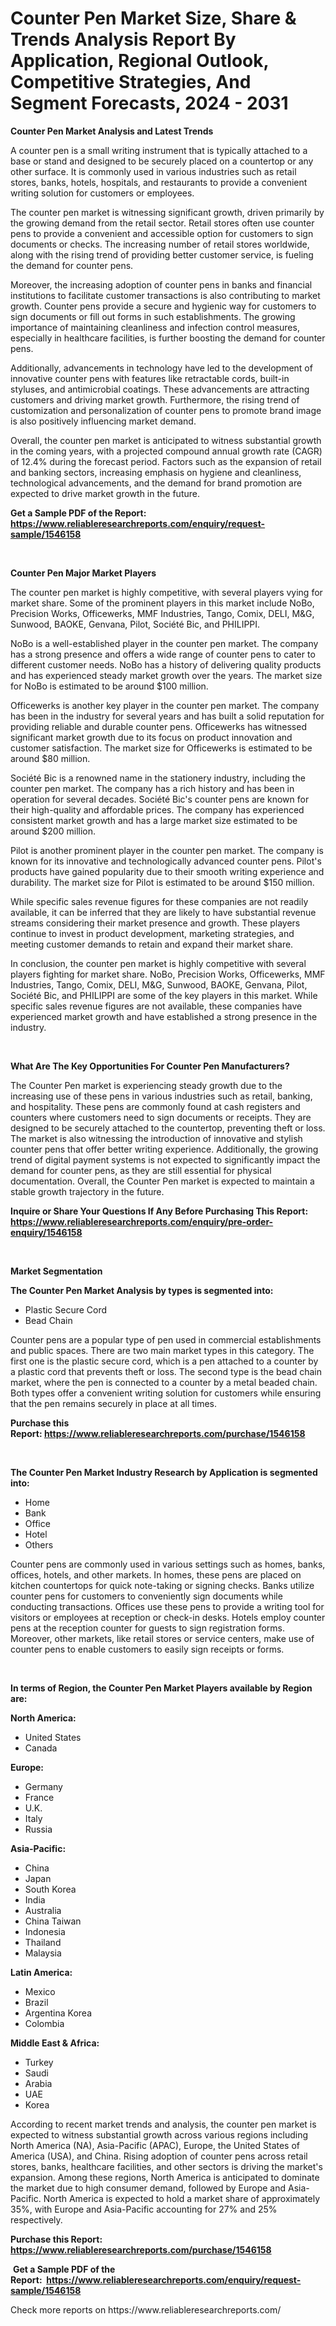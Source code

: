<p><h1>Counter Pen Market Size, Share & Trends Analysis Report By Application, Regional Outlook, Competitive Strategies, And Segment Forecasts, 2024 - 2031</h1></p><p><strong>Counter Pen Market Analysis and Latest Trends</strong></p>
<p><p>A counter pen is a small writing instrument that is typically attached to a base or stand and designed to be securely placed on a countertop or any other surface. It is commonly used in various industries such as retail stores, banks, hotels, hospitals, and restaurants to provide a convenient writing solution for customers or employees.</p><p>The counter pen market is witnessing significant growth, driven primarily by the growing demand from the retail sector. Retail stores often use counter pens to provide a convenient and accessible option for customers to sign documents or checks. The increasing number of retail stores worldwide, along with the rising trend of providing better customer service, is fueling the demand for counter pens.</p><p>Moreover, the increasing adoption of counter pens in banks and financial institutions to facilitate customer transactions is also contributing to market growth. Counter pens provide a secure and hygienic way for customers to sign documents or fill out forms in such establishments. The growing importance of maintaining cleanliness and infection control measures, especially in healthcare facilities, is further boosting the demand for counter pens.</p><p>Additionally, advancements in technology have led to the development of innovative counter pens with features like retractable cords, built-in styluses, and antimicrobial coatings. These advancements are attracting customers and driving market growth. Furthermore, the rising trend of customization and personalization of counter pens to promote brand image is also positively influencing market demand.</p><p>Overall, the counter pen market is anticipated to witness substantial growth in the coming years, with a projected compound annual growth rate (CAGR) of 12.4% during the forecast period. Factors such as the expansion of retail and banking sectors, increasing emphasis on hygiene and cleanliness, technological advancements, and the demand for brand promotion are expected to drive market growth in the future.</p></p>
<p><strong>Get a Sample PDF of the Report:&nbsp; <a href="https://www.reliableresearchreports.com/enquiry/request-sample/1546158">https://www.reliableresearchreports.com/enquiry/request-sample/1546158</a></strong></p>
<p>&nbsp;</p>
<p><strong>Counter Pen Major Market Players</strong></p>
<p><p>The counter pen market is highly competitive, with several players vying for market share. Some of the prominent players in this market include NoBo, Precision Works, Officewerks, MMF Industries, Tango, Comix, DELI, M&G, Sunwood, BAOKE, Genvana, Pilot, Société Bic, and PHILIPPI.</p><p>NoBo is a well-established player in the counter pen market. The company has a strong presence and offers a wide range of counter pens to cater to different customer needs. NoBo has a history of delivering quality products and has experienced steady market growth over the years. The market size for NoBo is estimated to be around $100 million.</p><p>Officewerks is another key player in the counter pen market. The company has been in the industry for several years and has built a solid reputation for providing reliable and durable counter pens. Officewerks has witnessed significant market growth due to its focus on product innovation and customer satisfaction. The market size for Officewerks is estimated to be around $80 million.</p><p>Société Bic is a renowned name in the stationery industry, including the counter pen market. The company has a rich history and has been in operation for several decades. Société Bic's counter pens are known for their high-quality and affordable prices. The company has experienced consistent market growth and has a large market size estimated to be around $200 million.</p><p>Pilot is another prominent player in the counter pen market. The company is known for its innovative and technologically advanced counter pens. Pilot's products have gained popularity due to their smooth writing experience and durability. The market size for Pilot is estimated to be around $150 million.</p><p>While specific sales revenue figures for these companies are not readily available, it can be inferred that they are likely to have substantial revenue streams considering their market presence and growth. These players continue to invest in product development, marketing strategies, and meeting customer demands to retain and expand their market share.</p><p>In conclusion, the counter pen market is highly competitive with several players fighting for market share. NoBo, Precision Works, Officewerks, MMF Industries, Tango, Comix, DELI, M&G, Sunwood, BAOKE, Genvana, Pilot, Société Bic, and PHILIPPI are some of the key players in this market. While specific sales revenue figures are not available, these companies have experienced market growth and have established a strong presence in the industry.</p></p>
<p>&nbsp;</p>
<p><strong>What Are The Key Opportunities For Counter Pen Manufacturers?</strong></p>
<p><p>The Counter Pen market is experiencing steady growth due to the increasing use of these pens in various industries such as retail, banking, and hospitality. These pens are commonly found at cash registers and counters where customers need to sign documents or receipts. They are designed to be securely attached to the countertop, preventing theft or loss. The market is also witnessing the introduction of innovative and stylish counter pens that offer better writing experience. Additionally, the growing trend of digital payment systems is not expected to significantly impact the demand for counter pens, as they are still essential for physical documentation. Overall, the Counter Pen market is expected to maintain a stable growth trajectory in the future.</p></p>
<p><strong>Inquire or Share Your Questions If Any Before Purchasing This Report: <a href="https://www.reliableresearchreports.com/enquiry/pre-order-enquiry/1546158">https://www.reliableresearchreports.com/enquiry/pre-order-enquiry/1546158</a></strong></p>
<p>&nbsp;</p>
<p><strong>Market Segmentation</strong></p>
<p><strong>The Counter Pen Market Analysis by types is segmented into:</strong></p>
<p><ul><li>Plastic Secure Cord</li><li>Bead Chain</li></ul></p>
<p><p>Counter pens are a popular type of pen used in commercial establishments and public spaces. There are two main market types in this category. The first one is the plastic secure cord, which is a pen attached to a counter by a plastic cord that prevents theft or loss. The second type is the bead chain market, where the pen is connected to a counter by a metal beaded chain. Both types offer a convenient writing solution for customers while ensuring that the pen remains securely in place at all times.</p></p>
<p><strong>Purchase this Report:&nbsp;<a href="https://www.reliableresearchreports.com/purchase/1546158">https://www.reliableresearchreports.com/purchase/1546158</a></strong></p>
<p>&nbsp;</p>
<p><strong>The Counter Pen Market Industry Research by Application is segmented into:</strong></p>
<p><ul><li>Home</li><li>Bank</li><li>Office</li><li>Hotel</li><li>Others</li></ul></p>
<p><p>Counter pens are commonly used in various settings such as homes, banks, offices, hotels, and other markets. In homes, these pens are placed on kitchen countertops for quick note-taking or signing checks. Banks utilize counter pens for customers to conveniently sign documents while conducting transactions. Offices use these pens to provide a writing tool for visitors or employees at reception or check-in desks. Hotels employ counter pens at the reception counter for guests to sign registration forms. Moreover, other markets, like retail stores or service centers, make use of counter pens to enable customers to easily sign receipts or forms.</p></p>
<p>&nbsp;</p>
<p><strong>In terms of Region, the Counter Pen Market Players available by Region are:</strong></p>
<p>
    <p> <strong> North America: </strong>
        <ul>
            <li>United States</li>
            <li>Canada</li>
        </ul>
        </p> 
    <p> <strong> Europe: </strong>
        <ul>
            <li>Germany</li>
            <li>France</li>
            <li>U.K.</li>
            <li>Italy</li>
            <li>Russia</li>
        </ul>
        </p> 
    <p> <strong> Asia-Pacific: </strong>
        <ul>
            <li>China</li>
            <li>Japan</li>
            <li>South Korea</li>
            <li>India</li>
            <li>Australia</li>
            <li>China Taiwan</li>
            <li>Indonesia</li>
            <li>Thailand</li>
            <li>Malaysia</li>
        </ul>
        </p> 
    <p> <strong> Latin America: </strong>
        <ul>
            <li>Mexico</li>
            <li>Brazil</li>
            <li>Argentina Korea</li>
            <li>Colombia</li>
        </ul>
        </p> 
    <p> <strong> Middle East & Africa: </strong>
        <ul>
            <li>Turkey</li>
            <li>Saudi</li>
            <li>Arabia</li>
            <li>UAE</li>
            <li>Korea</li>
        </ul>
    </p>
    </p>
<p><p>According to recent market trends and analysis, the counter pen market is expected to witness substantial growth across various regions including North America (NA), Asia-Pacific (APAC), Europe, the United States of America (USA), and China. Rising adoption of counter pens across retail stores, banks, healthcare facilities, and other sectors is driving the market's expansion. Among these regions, North America is anticipated to dominate the market due to high consumer demand, followed by Europe and Asia-Pacific. North America is expected to hold a market share of approximately 35%, with Europe and Asia-Pacific accounting for 27% and 25% respectively.</p></p>
<p><strong>Purchase this Report: <a href="https://www.reliableresearchreports.com/purchase/1546158">https://www.reliableresearchreports.com/purchase/1546158</a></strong></p>
<p>&nbsp;<strong>Get a Sample PDF of the Report:&nbsp;&nbsp;<a href="https://www.reliableresearchreports.com/enquiry/request-sample/1546158">https://www.reliableresearchreports.com/enquiry/request-sample/1546158</a></strong></p>
<p><strong></strong></p>
<p>Check more reports on https://www.reliableresearchreports.com/</p>